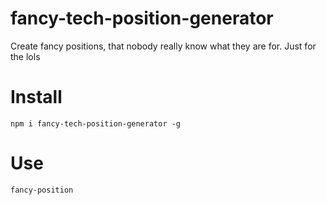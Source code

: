 # fancy-tech-position-generator
Create fancy positions, that nobody really know what they are for. Just for the lols


# Install

```
npm i fancy-tech-position-generator -g
```

# Use

```
fancy-position
```
